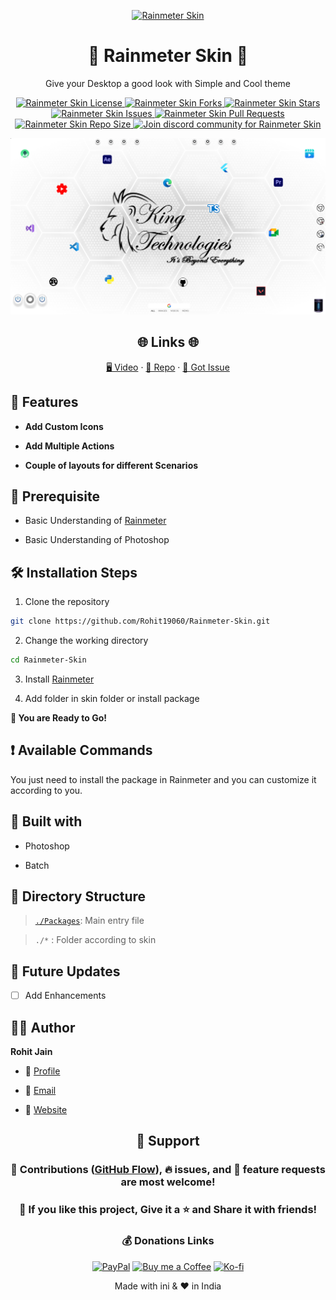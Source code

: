 <p align="center">
  <a href="https://github.com/Rohit19060/Rainmeter-Skin" title="Rainmeter Skin">
    <img src="https://kingtechnologies.in/assets/images/Logo.webp" width="80px" alt="Rainmeter Skin" />
  </a>
</p>
<h1 align="center">🌟 Rainmeter Skin 🌟</h1>
<p align="center">Give your Desktop a good look with Simple and Cool theme</p>

<p align="center">
<a href="https://github.com/Rohit19060/Rainmeter-Skin/blob/master/LICENSE" title="License">
<img src="https://img.shields.io/github/license/Rohit19060/Rainmeter-Skin?label=License&logo=Github&style=flat-square" alt="Rainmeter Skin License" />
</a>
<a href="https://github.com/Rohit19060/Rainmeter-Skin/fork" title="Forks">
<img src="https://img.shields.io/github/forks/Rohit19060/Rainmeter-Skin?label=Forks&logo=Github&style=flat-square" alt="Rainmeter Skin Forks"/>
</a>
<a href="https://github.com/Rohit19060/Rainmeter-Skin/stargazers" title="Stars">
<img src="https://img.shields.io/github/stars/Rohit19060/Rainmeter-Skin?label=Stars&logo=Github&style=flat-square" alt="Rainmeter Skin Stars"/>
</a>
<a href="https://github.com/Rohit19060/Rainmeter-Skin/issues" title="Issues">
<img src="https://img.shields.io/github/issues/Rohit19060/Rainmeter-Skin?label=Issues&logo=Github&style=flat-square" alt="Rainmeter Skin Issues"/>
</a>
<a href="https://github.com/Rohit19060/Rainmeter-Skin/pulls" title="Pull Requests">
<img src="https://img.shields.io/github/issues-pr/Rohit19060/Rainmeter-Skin?label=Pull%20Requests&logo=Github&style=flat-square" alt="Rainmeter Skin Pull Requests"/>
</a>
<a href="https://github.com/Rohit19060/Rainmeter-Skin" title="Repo Size">
<img src="https://img.shields.io/github/repo-size/Rohit19060/Rainmeter-Skin?label=Repo%20Size&logo=Github&style=flat-square" alt="Rainmeter Skin Repo Size"/>
</a>
<a href="https://discord.gg/2wpHNSjwm2" title="Join Community">
<img src="https://img.shields.io/discord/737854816402800690?color=%236d82cb&label=Join%20Community&logo=discord&logoColor=%23FFFFFF&style=flat-square" alt="Join discord community for Rainmeter Skin"/>
</a>
</p>

<p align="center" title="Rainmeter Skin gif"><img src="./assets/images/main.png" alt="Rainmeter Skin"/></p>

<h2 align="center">🌐 Links 🌐</h2>
<p align="center">
    <a href="https://youtu.be/GG7rVrcTSIQ" title="Rainmeter Tutorial and Create your own Rainmeter Skin">🖥️ Video</a>
    ·
    <a href="https://github.com/Rohit19060/Rainmeter-Skin" title="Rainmeter Skin Repo">📂 Repo</a>
    ·
    <a href="https://github.com/Rohit19060/Rainmeter-Skin/issues/new/choose" title="🐛Report Bug/🎊Request Feature">🚀 Got Issue</a>
</p>

## 🚀 Features

- **Add Custom Icons**

- **Add Multiple Actions**

- **Couple of layouts for different Scenarios**

## 🦋 Prerequisite

- Basic Understanding of [Rainmeter](https://youtu.be/GG7rVrcTSIQ "Rainmeter Tutorial and Create your own Rainmeter Skin")

- Basic Understanding of Photoshop

## 🛠️ Installation Steps

1. Clone the repository

```Bash
git clone https://github.com/Rohit19060/Rainmeter-Skin.git
```

2. Change the working directory

```Bash
cd Rainmeter-Skin
```

3. Install [Rainmeter](https://www.rainmeter.net/ "Rainmeter")

4. Add folder in skin folder or install package

**🎇 You are Ready to Go!**

## ❗ Available Commands

You just need to install the package in Rainmeter and you can customize it according to you.

## 👷 Built with

- Photoshop

- Batch

## 📂 Directory Structure

> [`./Packages`](https://github.com/Rohit19060/Rainmeter-Skin/tree/main/Packages "Packages"): Main entry file

> `./*` : Folder according to skin

## 🎊 Future Updates

- [ ] Add Enhancements

## 🧑🏻 Author

**Rohit Jain**

- 🌌 [Profile](https://github.com/rohit19060 "Rohit Jain")

- 🏮 [Email](mailto:rohitjain19060@gmail.com?subject=Hi%20from%20Rainmeter%20Skin "Hi!")

- 🦁 [Website](https://kingtechnologies.in "Welcome")

<h2 align="center">🤝 Support</h2>

<h3 align="center">🎀 Contributions (<a href="https://guides.github.com/introduction/flow" title="GitHub flow">GitHub Flow</a>), 🔥 issues, and 🥮 feature requests are most welcome!</h3>

<h3 align="center">💙 If you like this project, Give it a ⭐ and Share it with friends!</h3>
<h3 align="center">💰 Donations Links</h3>
<p align="center">
<a href="https://www.paypal.me/kingrohitJ" title="PayPal"><img src="https://kingtechnologies.in/assets/images/Paypal.png" alt="PayPal"/></a>
<a href="https://www.buymeacoffee.com/rohitjain" title="Buy me a Coffee"><img src="https://kingtechnologies.in/assets/images/Coffee.png" alt="Buy me a Coffee"/></a>
<a href="https://ko-fi.com/rohitjain" title="Ko-fi"><img src="https://kingtechnologies.in/assets/images/Kofi.png" alt="Ko-fi"/></a>
</p>

<p align="center">Made with ini & ❤️ in India</p>

